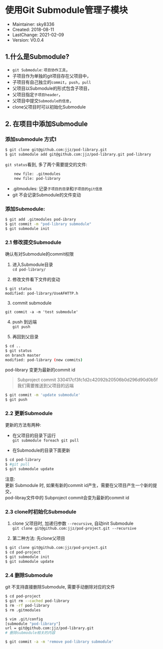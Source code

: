 # 使用Git Submodule管理子模块
- Maintainer: sky8336
-    Created: 2018-08-11
- LastChange: 2021-02-09
-    Version: V0.0.4

## 1.什么是Submodule?

- `git Submodule`: `项目协作工具`，
- 子项目作为单独的git项目存在父项目中，
- 子项目有自己独立的`commit`，`push`，`pull`
- 父项目以Submodule的形式包含子项目，
- 父项目指定`子项目header`，
- 父项目中提交`Submodule的信息`，
- clone父项目时可以初始化Submodule

## 2. 在项目中添加Submodule
### 添加submodule 方式1
```bash
$ git clone git@github.com:jjz/pod-library.git
$ git submodule add git@github.com:jjz/pod-library.git pod-library
```

`git status`看到, 多了两个需要提交的文件:
```bash
    new file: .gitmodules
    new file: pod-library
```

- .gitmodules: 记录`子项目的目录`和`子项目的git信息`
- git 不会记录Submodule的文件变动

### 添加Submodule:
```bash
$ git add .gitmodules pod-ibrary
$ git commit -m "pod-library submodule"
$ git submodule init
```

### 2.1 修改提交Submodule

确认有对Submodule的commit权限<br/>

1. 进入Submodule目录<br/>
`cd pod-library/`

2. 修改文件看下文件的变动<br/>
```bash
$ git status
modified: pod-library/UseAFHTTP.h
```

3. commit submodule<br/>

`git commit -a -m 'test submodule'`

4. push 到远端<br/>
`git push`

5. 再回到父目录<br/>
```bash
$ cd ..
$ git status
on branch master
modified: pod-library (new commits)
```

pod-library 变更为最新的commit id<br/>

>Subproject commit 330417cf3fc1d2c42092b20506b0d296d90d0b5f  
>我们需要推送到父项目的远端  

```bash
$ git commit -m 'update submodule'
$ git push
```

### 2.2 更新Submodule

更新的方法有两种:<br/>
+ 在父项目的目录下运行<br/>
`git submodule foreach git pull`

+ 在Submodule的目录下面更新<br/>
```bash
$ cd pod-library
$ #git pull
$ git submodule update
```

注意:<br/>
更新 Submodule 时, 如果有新的commit id产生，需要在父项目产生一个新的提交，<br/>
pod-libray文件中的 Subproject commit会变为最新的commit id


### 2.3 clone时初始化Submodule

1. clone 父项目时, 加递归参数 `--recursive`, 自动init Submodule<br/>
`git clone git@github.com:jjz/pod-project.git --recursive`

2. 第二种方法: 先clone父项目<br/>
```bash
$ git clone git@github.com:jjz/pod-project.git
$ cd pod-project
$ git submodule init
$ git submodule update
```

### 2.4 删除Submodule
git 不支持直接删除Submodule, 需要手动删除对应的文件<br/>
```bash
$ cd pod-project
$ git rm --cached pod-library
$ rm -rf pod-library
$ rm .gitmodules

$ vim .git/config
[submodule "pod-library"]
url = git@github.com:jjz/pod-library.git
# 删除submodule相关的内容

$ git commit -a -m 'remove pod-library submodule'
```
